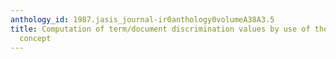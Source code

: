 ```yaml
---
anthology_id: 1987.jasis_journal-ir0anthology0volumeA38A3.5
title: Computation of term/document discrimination values by use of the cover coefficient
  concept
---
```

